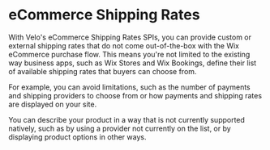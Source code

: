 # eCommerce Shipping Rates

With Velo's eCommerce Shipping Rates SPIs, you can provide custom or external shipping rates that do not come out-of-the-box with the Wix eCommerce purchase flow. This means you're not limited to the existing way business apps, such as Wix Stores and Wix Bookings, define their list of available shipping rates that buyers can choose from. 

For example, you can avoid limitations, such as the number of payments and shipping providers to choose from or how payments and shipping rates are displayed on your site. 

You can describe your product in a way that is not currently supported natively, such as by using a provider not currently on the list, or by displaying product options in other ways.
